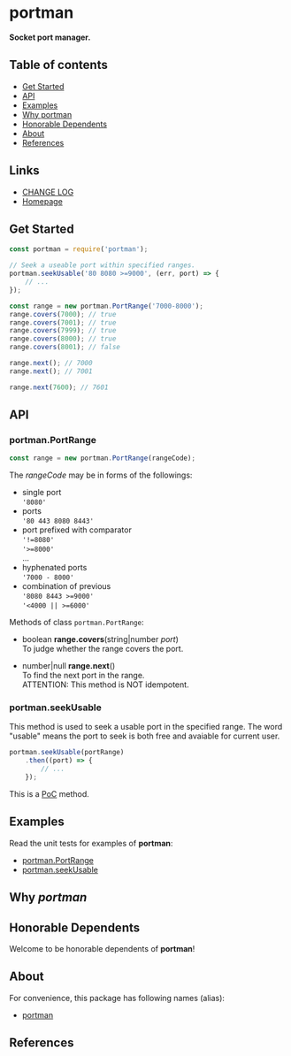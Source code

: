 #	portman
__Socket port manager.__

##	Table of contents

*	[Get Started](#get-started)
*	[API](#api)
* 	[Examples](#examples)
*	[Why portman](#why-portman)
*	[Honorable Dependents](#honorable-dependents)
*	[About](#about)
*	[References](#references)

##	Links

*	[CHANGE LOG](./CHANGELOG.md)
*	[Homepage](https://github.com/YounGoat/nodejs.portman)

##	Get Started

```javascript
const portman = require('portman');

// Seek a useable port within specified ranges.
portman.seekUsable('80 8080 >=9000', (err, port) => {
    // ...
});

const range = new portman.PortRange('7000-8000');
range.covers(7000); // true
range.covers(7001); // true
range.covers(7999); // true
range.covers(8000); // true
range.covers(8001); // false

range.next(); // 7000
range.next(); // 7001

range.next(7600); // 7601
```

##	API

### portman.PortRange

```javascript
const range = new portman.PortRange(rangeCode);
```

The *rangeCode* may be in forms of the followings:  
*   single port  
    `'8080'`
*   ports  
    `'80 443 8080 8443'`
*   port prefixed with comparator  
    `'!=8080'`  
    `'>=8000'`  
    ...  
*   hyphenated ports  
    `'7000 - 8000'`
*   combination of previous  
    `'8080 8443 >=9000'`  
    `'<4000 || >=6000'`  

Methods of class `portman.PortRange`:
*   boolean __range.covers__(string|number *port*)  
    To judge whether the range covers the port.

*   number|null __range.next__()  
    To find the next port in the range.  
    ATTENTION: This method is NOT idempotent.

### portman.seekUsable

This method is used to seek a usable port in the specified range. The word "usable" means the port to seek is both free and avaiable for current user.

```javascript
portman.seekUsable(portRange)
    .then((port) => {
        // ...
    });
```
This is a [PoC](https://www.npmjs.com/package/jinang#poc) method.

##  Examples

Read the unit tests for examples of __portman__:  
*   [portman.PortRange](./test/Range.js)
*   [portman.seekUsable](./test/seekUsable.js)

##  Why *portman*

##  Honorable Dependents

Welcome to be honorable dependents of __portman__!

##  About

For convenience, this package has following names (alias):

*   [portman](https://www.npmjs.com/package/portman)

##  References